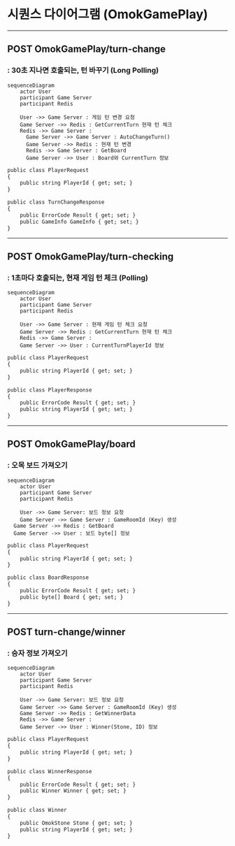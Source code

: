 # 시퀀스 다이어그램 (OmokGamePlay)

------------------------------

## POST OmokGamePlay/turn-change
### : 30초 지나면 호출되는, 턴 바꾸기 (Long Polling) 
```mermaid
sequenceDiagram
	actor User
	participant Game Server
  	participant Redis

	User ->> Game Server : 게임 턴 변경 요청
	Game Server ->> Redis : GetCurrentTurn 현재 턴 체크
  	Redis ->> Game Server : 
	  Game Server ->> Game Server : AutoChangeTurn()
	  Game Server ->> Redis : 현재 턴 변경
	  Redis ->> Game Server : GetBoard
	  Game Server ->> User : Board와 CurrentTurn 정보

```

```css
public class PlayerRequest
{
    public string PlayerId { get; set; }
}

public class TurnChangeResponse
{
    public ErrorCode Result { get; set; }
    public GameInfo GameInfo { get; set; }
}
```

------------------------------

## POST OmokGamePlay/turn-checking
### : 1초마다 호출되는, 현재 게임 턴 체크 (Polling)
```mermaid
sequenceDiagram
	actor User
	participant Game Server
  	participant Redis

	User ->> Game Server : 현재 게임 턴 체크 요청
	Game Server ->> Redis : GetCurrentTurn 현재 턴 체크
  	Redis ->> Game Server : 
  	Game Server ->> User : CurrentTurnPlayerId 정보

```


```css
public class PlayerRequest
{
    public string PlayerId { get; set; }
}

public class PlayerResponse
{
    public ErrorCode Result { get; set; }
    public string PlayerId { get; set; }
}
```

------------------------------


## POST OmokGamePlay/board
### : 오목 보드 가져오기 
```mermaid
sequenceDiagram
	actor User
	participant Game Server
  	participant Redis

	User ->> Game Server: 보드 정보 요청
	Game Server ->> Game Server : GameRoomId (Key) 생성
  Game Server ->> Redis : GetBoard
  Game Server ->> User : 보드 byte[] 정보

```

```css
public class PlayerRequest
{
    public string PlayerId { get; set; }
}

public class BoardResponse
{
    public ErrorCode Result { get; set; }
    public byte[] Board { get; set; }
}
```



------------------------------



## POST turn-change/winner
### : 승자 정보 가져오기
```mermaid
sequenceDiagram
	actor User
	participant Game Server
  	participant Redis

	User ->> Game Server: 보드 정보 요청
	Game Server ->> Game Server : GameRoomId (Key) 생성
  	Game Server ->> Redis : GetWinnerData
	Redis ->> Game Server : 
  	Game Server ->> User : Winner(Stone, ID) 정보

```

```css
public class PlayerRequest
{
    public string PlayerId { get; set; }
}

public class WinnerResponse
{
    public ErrorCode Result { get; set; }
    public Winner Winner { get; set; }
}

public class Winner
{
    public OmokStone Stone { get; set; }
    public string PlayerId { get; set; }
}
```


